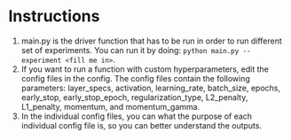 # Instructions
1. main.py is the driver function that has to be run in order to run different set of experiments. You can run it by doing: `python main.py --experiment <fill me in>`.
2. If you want to run a function with custom hyperparameters, edit the config files in the config. The config files contain the following parameters: layer_specs, activation, learning_rate, batch_size, epochs, early_stop, early_stop_epoch, regularization_type, L2_penalty, L1_penalty, momentum, and momentum_gamma. 
3. In the individual config files, you can what the purpose of each individual config file is, so you can better understand the outputs.
